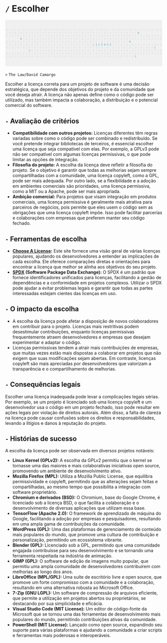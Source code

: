 # `/` Escolher

![](/SoftwareLicenses/Image.png)

`>` `The Law/David Camargo`

Escolher a licença correta para um projeto de software é uma decisão estratégica, que depende dos objetivos do projeto e da comunidade que você deseja atrair. A licença não apenas define como o código pode ser utilizado, mas também impacta a colaboração, a distribuição e o potencial comercial do software.

## `-` Avaliação de critérios
- **Compatibilidade com outros projetos:** Licenças diferentes têm regras variadas sobre como o código pode ser combinado e redistribuído. Se você pretende integrar bibliotecas de terceiros, é essencial escolher uma licença que seja compatível com elas. Por exemplo, a GPLv3 pode não ser compatível com algumas licenças permissivas, o que pode limitar as opções de integração.
- **Filosofia do projeto:** A escolha da licença deve refletir a filosofia do projeto. Se o objetivo é garantir que todas as melhorias sejam sempre compartilhadas com a comunidade, uma licença copyleft, como a GPL, pode ser mais adequada. Por outro lado, se a flexibilidade e a adoção em ambientes comerciais são prioridades, uma licença permissiva, como a MIT ou a Apache, pode ser mais apropriada.
- **Ambição comercial:** Para projetos que visam integração em produtos comerciais, uma licença permissiva é geralmente mais atrativa para parceiros de negócios, pois permite que eles usem o código sem as obrigações que uma licença copyleft impõe. Isso pode facilitar parcerias e colaborações com empresas que preferem manter seu código fechado.

## `-` Ferramentas de escolha
- **[Choose A License][CAL]:** Este site fornece uma visão geral de várias licenças populares, ajudando os desenvolvedores a entender as implicações de cada escolha. Ele oferece comparações diretas e orientações para encontrar a licença que melhor se alinha aos objetivos do seu projeto.
- **[SPDX][SPDX] (Software Package Data Exchange):** O SPDX é um padrão que fornece identificadores unificados para licenças, facilitando a gestão de dependências e a conformidade em projetos complexos. Utilizar o SPDX pode ajudar a evitar problemas legais e garantir que todas as partes interessadas estejam cientes das licenças em uso.

## `-` O impacto da escolha
- A escolha da licença pode afetar a disposição de novos colaboradores em contribuir para o projeto. Licenças mais restritivas podem desestimular contribuições, enquanto licenças permissivas frequentemente atraem desenvolvedores e empresas que desejam experimentar e adaptar o código.
- Licenças permissivas tendem a atrair mais contribuições de empresas, que muitas vezes estão mais dispostas a colaborar em projetos que não exigem que suas modificações sejam abertas. Em contraste, licenças copyleft são mais apreciadas por desenvolvedores que valorizam a transparência e o compartilhamento de melhorias.

## `-` Consequências legais
Escolher uma licença inadequada pode levar a complicações legais sérias. Por exemplo, se um projeto é licenciado sob uma licença copyleft e um desenvolvedor usa o código em um projeto fechado, isso pode resultar em ações legais por violação de direitos autorais. Além disso, a falta de clareza na licença pode causar confusões sobre os direitos e responsabilidades, levando a litígios e danos à reputação do projeto.

## `-` Histórias de sucesso
A escolha da licença pode ser observada em diversos projetos notáveis:
- **Linux Kernel (GPLv2):** A escolha da GPLv2 permitiu que o kernel se tornasse uma das maiores e mais colaborativas iniciativas open source, promovendo um ambiente de desenvolvimento ativo.
- **Mozilla Firefox (MPL):** Utiliza a Mozilla Public License, que equilibra permissividade e copyleft, permitindo que as alterações sejam feitas e compartilhadas, ao mesmo tempo que possibilita a integração com software proprietário.
- **Chromium e derivados (BSD):** O Chromium, base do Google Chrome, é licenciado sob a licença BSD, o que facilita a colaboração e o desenvolvimento de diversas aplicações que utilizam essa base.
- **TensorFlow (Apache 2.0):** O framework de aprendizado de máquina do Google, facilitando a adoção por empresas e pesquisadores, resultando em uma ampla gama de contribuições da comunidade.
- **WordPress (GPL):** Uma das plataformas de gerenciamento de conteúdo mais populares do mundo, que promove uma cultura de contribuição e personalização, permitindo um ecossistema vibrante.
- **Blender (GPL):** Licenciado sob a GPL, permitindo que uma comunidade engajada contribuísse para seu desenvolvimento e se tornando uma ferramenta respeitada na indústria de animação.
- **GIMP (GPL):** O software de edição de imagens muito popular, que permitiu uma ampla comunidade de desenvolvedores contribuírem com melhorias ao longo dos anos.
- **LibreOffice (MPL/GPL):** Uma suíte de escritório livre e open source, que promove um forte compromisso com a comunidade e a colaboração, resultando em uma alternativa robusta ao Microsoft Office.
- **7-Zip (GNU LGPL):** Um software de compressão de arquivos eficiente, que permite a utilização em projetos abertos ou proprietários, se destacando por sua simplicidade e eficácia.
- **Visual Studio Code (MIT License):** Um editor de código-fonte da Microsoft que se tornou uma das ferramentas de desenvolvimento mais populares do mundo, permitindo contribuições ativas da comunidade.
- **PowerShell (MIT License):** Lançado como open source, expandindo seu suporte para várias plataformas e ajudando a comunidade a criar scripts e ferramentas mais poderosas e interoperáveis.

[CAL]: https://choosealicense.com
[SPDX]: https://spdx.org